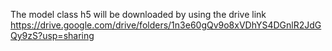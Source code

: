 The model class h5 will be downloaded by using the drive link https://drive.google.com/drive/folders/1n3e60gQv9o8xVDhYS4DGnlR2JdGQy9zS?usp=sharing
